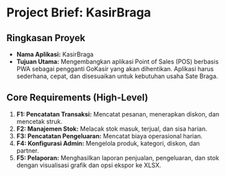 # Project Brief: KasirBraga

## Ringkasan Proyek
- **Nama Aplikasi:** KasirBraga
- **Tujuan Utama:** Mengembangkan aplikasi Point of Sales (POS) berbasis PWA sebagai pengganti GoKasir yang akan dihentikan. Aplikasi harus sederhana, cepat, dan disesuaikan untuk kebutuhan usaha Sate Braga.

## Core Requirements (High-Level)
1.  **F1: Pencatatan Transaksi:** Mencatat pesanan, menerapkan diskon, dan mencetak struk.
2.  **F2: Manajemen Stok:** Melacak stok masuk, terjual, dan sisa harian.
3.  **F3: Pencatatan Pengeluaran:** Mencatat biaya operasional harian.
4.  **F4: Konfigurasi Admin:** Mengelola produk, kategori, diskon, dan partner.
5.  **F5: Pelaporan:** Menghasilkan laporan penjualan, pengeluaran, dan stok dengan visualisasi grafik dan opsi ekspor ke XLSX. 